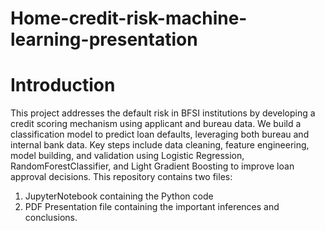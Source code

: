 # Home-credit-risk-machine-learning-presentation

# Introduction

This project addresses the default risk in BFSI institutions by developing a credit scoring mechanism using applicant and bureau data. We build a classification model to predict loan defaults, leveraging both bureau and internal bank data. Key steps include data cleaning, feature engineering, model building, and validation using Logistic Regression, RandomForestClassifier, and Light Gradient Boosting to improve loan approval decisions.
This repository contains two files: 

1. JupyterNotebook containing the Python code 
2. PDF Presentation file containing the important inferences and conclusions.

